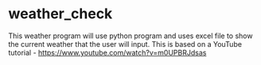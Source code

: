 # weather_check
This weather program will use python program and uses excel file to show the current weather that the user will input. This is based on a YouTube tutorial - https://www.youtube.com/watch?v=m0UPBRJdsas
